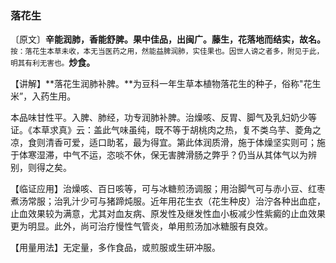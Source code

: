 ### 落花生

〔原文〕**辛能润肺，香能舒脾。果中佳品，出闽广。藤生，花落地而结实，故名。**<small>按：落花生本草未收，本无当医药之用，然能益脾润肺，实佳果也。因世人谤之者多，附见于此，明其有利无害也。</small>**炒食。**

【讲解】**落花生润肺补脾。**为豆科一年生草本植物落花生的种子，俗称"花生米”，入药生用。

本品味甘性平。入脾、肺经，功专润肺补脾。治燥咳、反胃、脚气及乳妇奶少等证。《本草求真》云：盖此气味虽纯，既不等于胡桃肉之热，复不类乌芋、菱角之凉，食则清香可爱，适口助茗，最为得宜。第此体润质滑，施于体燥坚实则可；施于体寒湿滞，中气不运，恣啖不休，保无害脾滑肠之弊乎？仍当从其体气以为辨别，则得之矣。

【临证应用】治燥咳、百日咳等，可与冰糖煎汤调服；用治脚气可与赤小豆、红枣煮汤常服；治乳汁少可与猪蹄炖服。近年用花生衣（花生种皮）治泞各种出血症，止血效果较为满意，尤其对血友病、原发性及继发性血小板减少性紫癜的止血效果更为明显。此外，尚可治疗慢性气管炎，单用煎汤加冰糖服有良效。

【用量用法】无定量，多作食品，或煎服或生研冲服。
